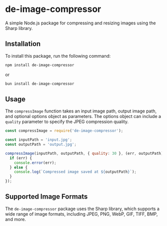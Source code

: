 # de-image-compressor

A simple Node.js package for compressing and resizing images using the Sharp library.

## Installation

To install this package, run the following command:

```bash
npm install de-image-compressor
```

or

```bash
bun install de-image-compressor
```


## Usage

The `compressImage` function takes an input image path, output image path, and optional options object as parameters. The options object can include a `quality` parameter to specify the JPEG compression quality.

```javascript
const compressImage = require('de-image-compressor');

const inputPath = 'input.jpg';
const outputPath = 'output.jpg';

compressImage(inputPath, outputPath, { quality: 30 }, (err, outputPath) => {
  if (err) {
    console.error(err);
  } else {
    console.log(`Compressed image saved at ${outputPath}`);
  }
});
```

## Supported Image Formats

The `de-image-compressor` package uses the Sharp library, which supports a wide range of image formats, including JPEG, PNG, WebP, GIF, TIFF, BMP, and more.
